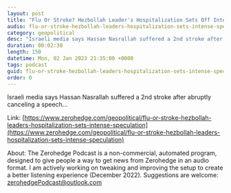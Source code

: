 ```yaml
---
layout: post
title: "Flu Or Stroke? Hezbollah Leader's Hospitalization Sets Off Intense Speculation"
audio: flu-or-stroke-hezbollah-leaders-hospitalization-sets-intense-speculation-0
category: geopolitical
desc: "Israeli media says Hassan Nasrallah suffered a 2nd stroke after abruptly canceling a speech..."
duration: 00:02:30
length: 150
datetime: Mon, 02 Jan 2023 21:35:00 +0000
tags: podcast
guid: flu-or-stroke-hezbollah-leaders-hospitalization-sets-intense-speculation-0
order: 0
---
```

Israeli media says Hassan Nasrallah suffered a 2nd stroke after abruptly canceling a speech...

Link: [https://www.zerohedge.com/geopolitical/flu-or-stroke-hezbollah-leaders-hospitalization-sets-intense-speculation](https://www.zerohedge.com/geopolitical/flu-or-stroke-hezbollah-leaders-hospitalization-sets-intense-speculation)

About: The Zerohedge Podcast is a non-commercial, automated program, designed to give people a way to get news from Zerohedge in an audio format.  I am actively working on tweaking and improving the setup to create a better listening experience (December 2022).  Suggestions are welcome: [zerohedgePodcast@outlook.com](mailto:zerohedgePodcast@outlook.com)